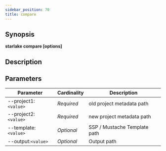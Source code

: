 ```yaml
---
sidebar_position: 70
title: compare
---
```



## Synopsis

**starlake compare [options]**

## Description


## Parameters

Parameter|Cardinality|Description
---|---|---
--project1:`<value>`|*Required*|old project metadata path
--project2:`<value>`|*Required*|new project metadata path
--template:`<value>`|*Optional*|SSP / Mustache Template path
--output:`<value>`|*Optional*|Output path

